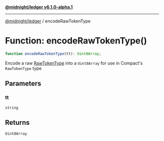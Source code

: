 [**@midnight/ledger v6.1.0-alpha.1**](../README.md)

***

[@midnight/ledger](../globals.md) / encodeRawTokenType

# Function: encodeRawTokenType()

```ts
function encodeRawTokenType(tt): Uint8Array;
```

Encode a raw [RawTokenType](../type-aliases/RawTokenType.md) into a `Uint8Array` for use in Compact's
`RawTokenType` type

## Parameters

### tt

`string`

## Returns

`Uint8Array`
